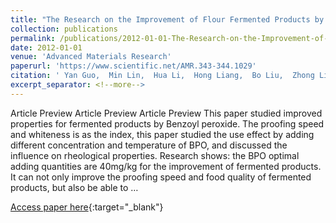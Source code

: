 ```yaml
---
title: "The Research on the Improvement of Flour Fermented Products by Benzoyl Peroxide"
collection: publications
permalink: /publications/2012-01-01-The-Research-on-the-Improvement-of-Flour-Fermented-Products-by-Benzoyl-Peroxide
date: 2012-01-01
venue: 'Advanced Materials Research'
paperurl: 'https://www.scientific.net/AMR.343-344.1029'
citation: ' Yan Guo,  Min Lin,  Hua Li,  Hong Liang,  Bo Liu,  Zhong Liu, &quot;The Research on the Improvement of Flour Fermented Products by Benzoyl Peroxide.&quot; Advanced Materials Research, 2012.'
excerpt_separator: <!--more-->
---
```

<!--more-->
Article Preview Article Preview Article Preview This paper studied improved properties for fermented products by Benzoyl peroxide. The proofing speed and whiteness is as the index, this paper studied the use effect by adding different concentration and temperature of BPO, and discussed the influence on rheological properties. Research shows: the BPO optimal adding quantities are 40mg/kg for the improvement of fermented products. It can not only improve the proofing speed and food quality of fermented products, but also be able to …

[Access paper here](https://www.scientific.net/AMR.343-344.1029){:target="_blank"}
